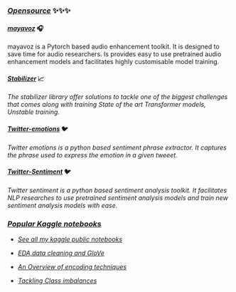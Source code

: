 
### *[Opensource]()* ✨✨✨

#### *[mayavoz]()* 🎧

mayavoz is a Pytorch based audio enhancement toolkit.  It is designed to save time for audio researchers. Is provides easy to use pretrained audio enhancement models and facilitates highly customisable model training.

#### *[Stabilizer](https://github.com/flowerpot-ai/stabilizer)* 📈

*The stabilizer library offer solutions to tackle one of the biggest challenges that comes along with training State of the art Transformer models, Unstable training.*

#### *[Twitter-emotions](https://github.com/shahules786/twitter-emotions)* 🐦

*Twitter emotions is a python based sentiment phrase extractor. It captures the phrase used to express the emotion in a given tweeet.*

#### *[Twitter-Sentiment]()* 🐦

*Twitter sentiment is a python based sentiment analysis toolkit. It facilitates NLP researches to use pretrained sentiment analysis models and train new sentiment analysis models with ease.*


### *[Popular Kaggle notebooks]()*
- *[See all my kaggle public notebooks](https://www.kaggle.com/shahules/code)*

- *[EDA,data cleaning and GloVe](https://www.kaggle.com/code/shahules/basic-eda-cleaning-and-glove)*
- *[An Overview of encoding techniques](https://www.kaggle.com/code/shahules/an-overview-of-encoding-techniques)*
- *[Tackling Class imbalances](https://www.kaggle.com/code/shahules/tackling-class-imbalance)*

